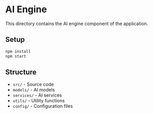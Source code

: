 # AI Engine

This directory contains the AI engine component of the application.

## Setup

```bash
npm install
npm start
```

## Structure

- `src/` - Source code
- `models/` - AI models
- `services/` - AI services
- `utils/` - Utility functions
- `config/` - Configuration files